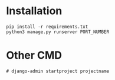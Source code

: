 # Installation

	pip install -r requirements.txt
	python3 manage.py runserver PORT_NUMBER


# Other CMD
	
	# django-admin startproject projectname

